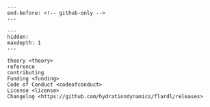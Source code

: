 ```{include} ../README.md
---
end-before: <!-- github-only -->
---
```

[theory]: theory
[license]: license
[contributor guide]: contributing
[reference]: reference
[funding]: funding

```{toctree}
---
hidden:
maxdepth: 1
---

theory <theory>
reference
contributing
Funding <funding>
Code of Conduct <codeofconduct>
License <license>
Changelog <https://github.com/hydrationdynamics/flardl/releases>
```
